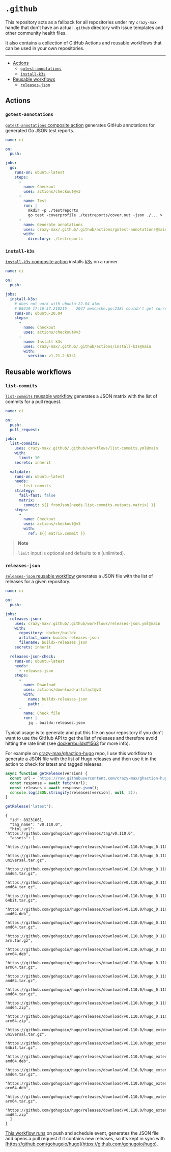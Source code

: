 # `.github`

This repository acts as a fallback for all repositories under my `crazy-max`
handle that don't have an actual `.github` directory with issue templates and
other community health files.

It also contains a collection of GitHub Actions and reusable workflows
that can be used in your own repositories.

___

* [Actions](#actions)
  * [`gotest-annotations`](#gotest-annotations)
  * [`install-k3s`](#install-k3s)
* [Reusable workflows](#reusable-workflows)
  * [`releases-json`](#releases-json)

## Actions

### `gotest-annotations`

[`gotest-annotations` composite action](.github/actions/gotest-annotations/action.yml)
generates GitHub annotations for generated Go JSON test reports.

```yaml
name: ci

on:
  push:

jobs:
  go:
    runs-on: ubuntu-latest
    steps:
      -
        name: Checkout
        uses: actions/checkout@v3
      -
        name: Test
        run: |
          mkdir -p ./testreports
          go test -coverprofile ./testreports/cover.out -json ./... > ./testreports/test-report.json
      -
        name: Generate annotations
        uses: crazy-max/.github/.github/actions/gotest-annotations@main
        with:
          directory: ./testreports
```

### `install-k3s`

[`install-k3s` composite action](.github/actions/install-k3s/action.yml)
installs [k3s](https://k3s.io/) on a runner.

```yaml
name: ci

on:
  push:

jobs:
  install-k3s:
    # does not work with ubuntu-22.04 atm:
    # E0310 17:16:57.210215    2047 memcache.go:238] couldn't get current server API group list: Get "https://127.0.0.1:6443/api?timeout=32s": dial tcp 127.0.0.1:6443: connect: connection refused
    runs-on: ubuntu-20.04
    steps:
      -
        name: Checkout
        uses: actions/checkout@v3
      -
        name: Install k3s
        uses: crazy-max/.github/.github/actions/install-k3s@main
        with:
          version: v1.21.2-k3s1
```

## Reusable workflows

### `list-commits`

[`list-commits` reusable workflow](.github/workflows/releases-json.yml)
generates a JSON matrix with the list of commits for a pull request.

```yaml
name: ci

on:
  push:
  pull_request:

jobs:
  list-commits:
    uses: crazy-max/.github/.github/workflows/list-commits.yml@main
    with:
      limit: 10
    secrets: inherit

  validate:
    runs-on: ubuntu-latest
    needs:
      - list-commits
    strategy:
      fail-fast: false
      matrix:
        commit: ${{ fromJson(needs.list-commits.outputs.matrix) }}
    steps:
      -
        name: Checkout
        uses: actions/checkout@v3
        with:
          ref: ${{ matrix.commit }}
```

> **Note**
>
> `limit` input is optional and defaults to `0` (unlimited).

### `releases-json`

[`releases-json` reusable workflow](.github/workflows/releases-json.yml)
generates a JSON file with the list of releases for a given repository.

```yaml
name: ci

on:
  push:

jobs:
  releases-json:
    uses: crazy-max/.github/.github/workflows/releases-json.yml@main
    with:
      repository: docker/buildx
      artifact_name: buildx-releases-json
      filename: buildx-releases.json
    secrets: inherit

  releases-json-check:
    runs-on: ubuntu-latest
    needs:
      - releases-json
    steps:
      -
        name: Download
        uses: actions/download-artifact@v3
        with:
          name: buildx-releases-json
          path: .
      -
        name: Check file
        run: |
          jq . buildx-releases.json
```

Typical usage is to generate and put this file on your repository if you don't
want to use the GitHub API to get the list of releases and therefore avoid
hitting the rate limit (see [docker/buildx#1563](https://github.com/docker/buildx/pull/1563)
for more info).

For example on [crazy-max/ghaction-hugo](https://github.com/crazy-max/ghaction-hugo)
repo, I use this workflow to generate a JSON file with the list of Hugo releases
and then use it in the action to check for latest and tagged releases:

```js
async function getRelease(version) {
  const url = `https://raw.githubusercontent.com/crazy-max/ghaction-hugo/master/.github/hugo-releases.json`;
  const response = await fetch(url);
  const releases = await response.json();
  console.log(JSON.stringify(releases[version], null, 2));
}

getRelease('latest');
```

```
{
  "id": 89231061,
  "tag_name": "v0.110.0",
  "html_url": "https://github.com/gohugoio/hugo/releases/tag/v0.110.0",
  "assets": [
    "https://github.com/gohugoio/hugo/releases/download/v0.110.0/hugo_0.110.0_checksums.txt",
    "https://github.com/gohugoio/hugo/releases/download/v0.110.0/hugo_0.110.0_darwin-universal.tar.gz",
    "https://github.com/gohugoio/hugo/releases/download/v0.110.0/hugo_0.110.0_dragonfly-amd64.tar.gz",
    "https://github.com/gohugoio/hugo/releases/download/v0.110.0/hugo_0.110.0_freebsd-amd64.tar.gz",
    "https://github.com/gohugoio/hugo/releases/download/v0.110.0/hugo_0.110.0_Linux-64bit.tar.gz",
    "https://github.com/gohugoio/hugo/releases/download/v0.110.0/hugo_0.110.0_linux-amd64.deb",
    "https://github.com/gohugoio/hugo/releases/download/v0.110.0/hugo_0.110.0_linux-amd64.tar.gz",
    "https://github.com/gohugoio/hugo/releases/download/v0.110.0/hugo_0.110.0_linux-arm.tar.gz",
    "https://github.com/gohugoio/hugo/releases/download/v0.110.0/hugo_0.110.0_linux-arm64.deb",
    "https://github.com/gohugoio/hugo/releases/download/v0.110.0/hugo_0.110.0_linux-arm64.tar.gz",
    "https://github.com/gohugoio/hugo/releases/download/v0.110.0/hugo_0.110.0_netbsd-amd64.tar.gz",
    "https://github.com/gohugoio/hugo/releases/download/v0.110.0/hugo_0.110.0_openbsd-amd64.tar.gz",
    "https://github.com/gohugoio/hugo/releases/download/v0.110.0/hugo_0.110.0_windows-amd64.zip",
    "https://github.com/gohugoio/hugo/releases/download/v0.110.0/hugo_0.110.0_windows-arm64.zip",
    "https://github.com/gohugoio/hugo/releases/download/v0.110.0/hugo_extended_0.110.0_darwin-universal.tar.gz",
    "https://github.com/gohugoio/hugo/releases/download/v0.110.0/hugo_extended_0.110.0_Linux-64bit.tar.gz",
    "https://github.com/gohugoio/hugo/releases/download/v0.110.0/hugo_extended_0.110.0_linux-amd64.deb",
    "https://github.com/gohugoio/hugo/releases/download/v0.110.0/hugo_extended_0.110.0_linux-amd64.tar.gz",
    "https://github.com/gohugoio/hugo/releases/download/v0.110.0/hugo_extended_0.110.0_linux-arm64.deb",
    "https://github.com/gohugoio/hugo/releases/download/v0.110.0/hugo_extended_0.110.0_linux-arm64.tar.gz",
    "https://github.com/gohugoio/hugo/releases/download/v0.110.0/hugo_extended_0.110.0_windows-amd64.zip"
  ]
}
```

[This workflow runs](https://github.com/crazy-max/ghaction-hugo/blob/101b97bf572a55e490c065774f1aed175182dc6e/.github/workflows/hugo-releases-json.yml)
on push and schedule event, generates the JSON file and opens a pull request
if it contains new releases, so it's kept in sync with [https://github.com/gohugoio/hugo](https://github.com/gohugoio/hugo).
